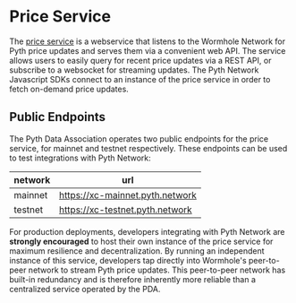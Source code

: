 # Price Service

The [price service](https://github.com/pyth-network/pyth-crosschain/tree/main/third_party/pyth/price-service) is a webservice that listens to the Wormhole Network for Pyth price updates and serves them via a convenient web API.
The service allows users to easily query for recent price updates via a REST API, or subscribe to a websocket for streaming updates.
The Pyth Network Javascript SDKs connect to an instance of the price service in order to fetch on-demand price updates.

## Public Endpoints

The Pyth Data Association operates two public endpoints for the price service, for mainnet and testnet respectively.
These endpoints can be used to test integrations with Pyth Network:

| network | url                             |
| ------- | ------------------------------- |
| mainnet | https://xc-mainnet.pyth.network |
| testnet | https://xc-testnet.pyth.network |

For production deployments, developers integrating with Pyth Network are **strongly encouraged** to host their own instance of the price service for maximum resilience and decentralization.
By running an independent instance of this service, developers tap directly into Wormhole's peer-to-peer network to stream Pyth price updates.
This peer-to-peer network has built-in redundancy and is therefore inherently more reliable than a centralized service operated by the PDA.
